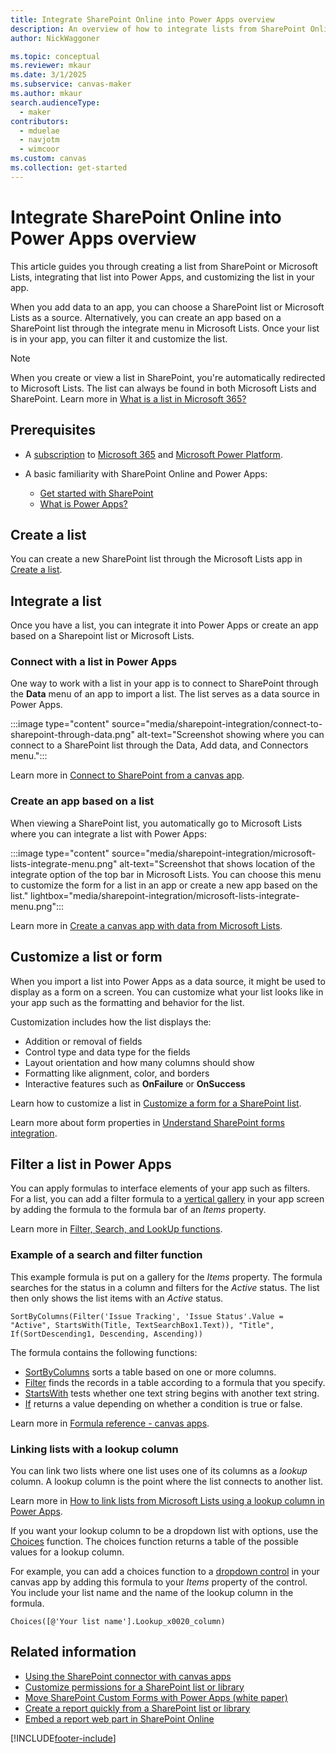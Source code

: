 ```yaml
---
title: Integrate SharePoint Online into Power Apps overview
description: An overview of how to integrate lists from SharePoint Online or Microsoft Lists into Microsoft Power Apps.
author: NickWaggoner

ms.topic: conceptual
ms.reviewer: mkaur
ms.date: 3/1/2025
ms.subservice: canvas-maker
ms.author: mkaur
search.audienceType: 
  - maker
contributors:
  - mduelae
  - navjotm
  - wimcoor
ms.custom: canvas
ms.collection: get-started
---
```


# Integrate SharePoint Online into Power Apps overview

This article guides you through creating a list from SharePoint or Microsoft Lists, integrating that list into Power Apps, and customizing the list in your app.

When you add data to an app, you can choose a SharePoint list or Microsoft Lists as a source. Alternatively, you can create an app based on a SharePoint list through the integrate menu in Microsoft Lists. Once your list is in your app, you can filter it and customize the list.

> [!NOTE]
> When you create or view a list in SharePoint, you're automatically redirected to Microsoft Lists. The list can always be found in both Microsoft Lists and SharePoint. Learn more in [What is a list in Microsoft 365?](https://support.microsoft.com/en-us/office/what-is-a-list-in-microsoft-365-93262a88-20ad-4edc-8410-b6909b2f59a5)

## Prerequisites

- A [subscription](https://www.microsoft.com/licensing/terms/productoffering) to [Microsoft 365](https://www.microsoft.com/licensing/terms/productoffering/Microsoft365/all) and [Microsoft Power Platform](https://www.microsoft.com/licensing/terms/productoffering/MicrosoftPowerPlatform/all).

- A basic familiarity with SharePoint Online and Power Apps:

  - [Get started with SharePoint](https://support.microsoft.com/en-us/office/get-started-with-sharepoint-909ec2f0-05c8-4e92-8ad3-3f8b0b6cf261)
  - [What is Power Apps?](../../powerapps-overview.md)

## Create a list

You can create a new SharePoint list through the Microsoft Lists app in [Create a list](https://support.microsoft.com/en-us/office/create-a-list-0d397414-d95f-41eb-addd-5e6eff41b083).

## Integrate a list

Once you have a list, you can integrate it into Power Apps or create an app based on a Sharepoint list or Microsoft Lists.

### Connect with a list in Power Apps

One way to work with a list in your app is to connect to SharePoint through the **Data** menu of an app to import a list. The list serves as a data source in Power Apps.

:::image type="content" source="media/sharepoint-integration/connect-to-sharepoint-through-data.png" alt-text="Screenshot showing where you can connect to a SharePoint list through the Data, Add data, and Connectors menu.":::

Learn more in [Connect to SharePoint from a canvas app](connections/connection-sharepoint-online.md).

### Create an app based on a list

When viewing a SharePoint list, you automatically go to Microsoft Lists where you can integrate a list with Power Apps:

:::image type="content" source="media/sharepoint-integration/microsoft-lists-integrate-menu.png" alt-text="Screenshot that shows location of the integrate option of the top bar in Microsoft Lists. You can choose this menu to customize the form for a list in an app or create a new app based on the list." lightbox="media/sharepoint-integration/microsoft-lists-integrate-menu.png":::

Learn more in [Create a canvas app with data from Microsoft Lists](app-from-sharepoint.md).

## Customize a list or form

When you import a list into Power Apps as a data source, it might be used to display as a form on a screen. You can customize what your list looks like in your app such as the formatting and behavior for the list.

Customization includes how the list displays the:

- Addition or removal of fields
- Control type and data type for the fields
- Layout orientation and how many columns should show
- Formatting like alignment, color, and borders
- Interactive features such as **OnFailure** or **OnSuccess**

Learn how to customize a list in [Customize a form for a SharePoint list](/sharepoint/dev/business-apps/power-apps/get-started/create-your-first-custom-form).

Learn more about form properties in [Understand SharePoint forms integration](sharepoint-form-integration.md).

## Filter a list in Power Apps

You can apply formulas to interface elements of your app such as filters. For a list, you can add a filter formula to a [vertical gallery](add-gallery.md) in your app screen by adding the formula to the formula bar of an *Items* property.

Learn more in [Filter, Search, and LookUp functions](/power-platform/power-fx/reference/function-filter-lookup).

### Example of a search and filter function

This example formula is put on a gallery for the *Items* property. The formula searches for the status in a column and filters for the *Active* status. The list then only shows the list items with an *Active* status.

```powerfx
SortByColumns(Filter('Issue Tracking', 'Issue Status'.Value = "Active", StartsWith(Title, TextSearchBox1.Text)), "Title", If(SortDescending1, Descending, Ascending))
```

The formula contains the following functions:

- [SortByColumns](/power-platform/power-fx/reference/function-sort) sorts a table based on one or more columns.
- [Filter](/power-platform/power-fx/reference/function-filter-lookup) finds the records in a table according to a formula that you specify.
- [StartsWith](/power-platform/power-fx/reference/function-startswith) tests whether one text string begins with another text string.
- [If](/power-platform/power-fx/reference/function-if) returns a value depending on whether a condition is true or false.

Learn more in [Formula reference - canvas apps](/power-platform/power-fx/formula-reference-canvas-apps).

### Linking lists with a lookup column

You can link two lists where one list uses one of its columns as a *lookup* column. A lookup column is the point where the list connects to another list.

Learn more in [How to link lists from Microsoft Lists using a lookup column in Power Apps](sharepoint-lookup-fields.md).

If you want your lookup column to be a dropdown list with options, use the [Choices](/power-platform/power-fx/reference/function-choices) function. The choices function returns a table of the possible values for a lookup column.

For example, you can add a choices function to a [dropdown control](controls/control-drop-down.md) in your canvas app by adding this formula to your *Items* property of the control. You include your list name and the name of the lookup column in the formula.

```powerappsfl
Choices([@'Your list name'].Lookup_x0020_column)
```

## Related information

- [Using the SharePoint connector with canvas apps](/power-platform/guidance/architecture/real-world-examples/sharepoint-canvas)
- [Customize permissions for a SharePoint list or library](https://support.microsoft.com/office/customize-permissions-for-a-sharepoint-list-or-library-02d770f3-59eb-4910-a608-5f84cc297782)
- [Move SharePoint Custom Forms with Power Apps (white paper)](https://go.microsoft.com/fwlink/?linkid=2263521)
- [Create a report quickly from a SharePoint list or library](/power-bi/create-reports/service-quick-create-sharepoint-list)
- [Embed a report web part in SharePoint Online](/power-bi/collaborate-share/service-embed-report-spo)

[!INCLUDE[footer-include](../../includes/footer-banner.md)]

